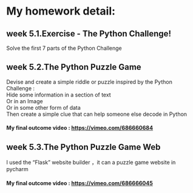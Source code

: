 My homework detail: <br>
=======
## week 5.1.Exercise - The Python Challenge!

Solve the first 7 parts of the Python Challenge

## week 5.2.The Python Puzzle Game
Devise and create a simple riddle or puzzle inspired by the Python Challenge :  <br>
Hide some information in a section of text <br>
Or in an Image <br>
Or in some other form of data <br>
Then create a simple clue that can help someone else decode in Python <br>


#### My final outcome video : <https://vimeo.com/686660684>


## week 5.3.The Python Puzzle Game Web 
I used the “Flask” website builder ，it can a puzzle game website in pycharm

#### My final outcome video : <https://vimeo.com/686666045>


 
